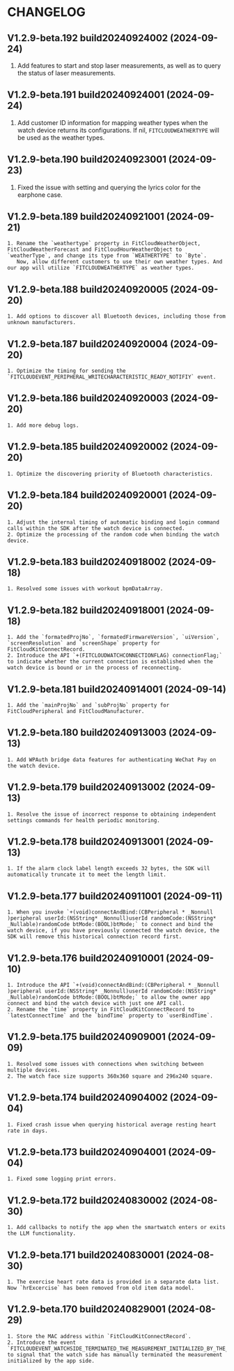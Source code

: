 # CHANGELOG

## V1.2.9-beta.192 build20240924002 (2024-09-24)
   1. Add features to start and stop laser measurements, as well as to query the status of laser measurements. 

## V1.2.9-beta.191 build20240924001 (2024-09-24)
   1. Add customer ID information for mapping weather types when the watch device returns its configurations. If nil, `FITCLOUDWEATHERTYPE` will be used as the weather types.

## V1.2.9-beta.190 build20240923001 (2024-09-23)
   1. Fixed the issue with setting and querying the lyrics color for the earphone case.

## V1.2.9-beta.189 build20240921001 (2024-09-21)
    1. Rename the `weathertype` property in FitCloudWeatherObject, FitCloudWeatherForecast and FitCloudHourWeatherObject to `weatherType`, and change its type from `WEATHERTYPE` to `Byte`. 
       Now, allow different customers to use their own weather types. And our app will utilize `FITCLOUDWEATHERTYPE` as weather types.

## V1.2.9-beta.188 build20240920005 (2024-09-20)
    1. Add options to discover all Bluetooth devices, including those from unknown manufacturers.

## V1.2.9-beta.187 build20240920004 (2024-09-20)
    1. Optimize the timing for sending the `FITCLOUDEVENT_PERIPHERAL_WRITECHARACTERISTIC_READY_NOTIFIY` event.
                        
## V1.2.9-beta.186 build20240920003 (2024-09-20)
    1. Add more debug logs.
    
## V1.2.9-beta.185 build20240920002 (2024-09-20)
    1. Optimize the discovering priority of Bluetooth characteristics.
    
## V1.2.9-beta.184 build20240920001 (2024-09-20)
    1. Adjust the internal timing of automatic binding and login command calls within the SDK after the watch device is connected.
    2. Optimize the processing of the random code when binding the watch device.

## V1.2.9-beta.183 build20240918002 (2024-09-18)
    1. Resolved some issues with workout bpmDataArray.
    
## V1.2.9-beta.182 build20240918001 (2024-09-18)
    1. Add the `formatedProjNo`, `formatedFirmwareVersion`, `uiVersion`, `screenResolution` and `screenShape` property for FitCloudKitConnectRecord.
    2. Introduce the API `+(FITCLOUDWATCHCONNECTIONFLAG) connectionFlag;` to indicate whether the current connection is established when the watch device is bound or in the process of reconnecting.
    
## V1.2.9-beta.181 build20240914001 (2024-09-14)
    1. Add the `mainProjNo` and `subProjNo` property for FitCloudPeripheral and FitCloudManufacturer.
    
## V1.2.9-beta.180 build20240913003 (2024-09-13)
    1. Add WPAuth bridge data features for authenticating WeChat Pay on the watch device.
    
## V1.2.9-beta.179 build20240913002 (2024-09-13)
    1. Resolve the issue of incorrect response to obtaining independent settings commands for health periodic monitoring.

## V1.2.9-beta.178 build20240913001 (2024-09-13)
    1. If the alarm clock label length exceeds 32 bytes, the SDK will automatically truncate it to meet the length limit.
    
## V1.2.9-beta.177 build20240911001 (2024-09-11)
    1. When you invoke `+(void)connectAndBind:(CBPeripheral * _Nonnull )peripheral userId:(NSString* _Nonnull)userId randomCode:(NSString* _Nullable)randomCode btMode:(BOOL)btMode;` to connect and bind the watch device, if you have previously connected the watch device, the SDK will remove this historical connection record first.

## V1.2.9-beta.176 build20240910001 (2024-09-10)
    1. Introduce the API `+(void)connectAndBind:(CBPeripheral * _Nonnull )peripheral userId:(NSString* _Nonnull)userId randomCode:(NSString* _Nullable)randomCode btMode:(BOOL)btMode;` to allow the owner app connect and bind the watch device with just one API call.
    2. Rename the `time` property in FitCloudKitConnectRecord to `latestConnectTime` and the `bindTime` property to `userBindTime`.

## V1.2.9-beta.175 build20240909001 (2024-09-09)
    1. Resolved some issues with connections when switching between multiple devices.
    2. The watch face size supports 360x360 square and 296x240 square.

## V1.2.9-beta.174 build20240904002 (2024-09-04)
    1. Fixed crash issue when querying historical average resting heart rate in days.


## V1.2.9-beta.173 build20240904001 (2024-09-04)
    1. Fixed some logging print errors.

## V1.2.9-beta.172 build20240830002 (2024-08-30)
    1. Add callbacks to notify the app when the smartwatch enters or exits the LLM functionality.

## V1.2.9-beta.171 build20240830001 (2024-08-30)
    1. The exercise heart rate data is provided in a separate data list. Now `hrExcercise` has been removed from old item data model.

## V1.2.9-beta.170 build20240829001 (2024-08-29)
    1. Store the MAC address within `FitCloudKitConnectRecord`.
    2. Introduce the event `FITCLOUDEVENT_WATCHSIDE_TERMINATED_THE_MEASUREMENT_INITIALIZED_BY_THE_APPSIDE_NOTIFY` to signal that the watch side has manually terminated the measurement initialized by the app side.
